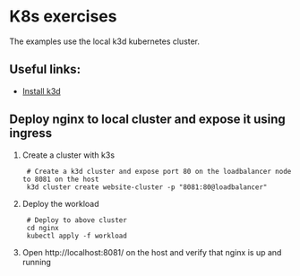 # K8s exercises

The examples use the local k3d kubernetes cluster.

## Useful links:
- [Install k3d](https://k3d.io/v4.4.8/#installation)


## Deploy nginx to local cluster and expose it using ingress

1. Create a cluster with k3s

        # Create a k3d cluster and expose port 80 on the loadbalancer node to 8081 on the host
        k3d cluster create website-cluster -p "8081:80@loadbalancer"

2. Deploy the workload

        # Deploy to above cluster
        cd nginx
        kubectl apply -f workload

3. Open http://localhost:8081/ on the host and verify that nginx is up and running

